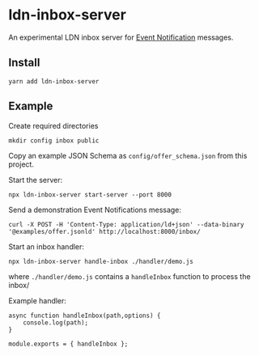 # ldn-inbox-server

An experimental LDN inbox server for [Event Notification](https://www.eventnotifications.net) messages.

## Install

```
yarn add ldn-inbox-server
```

## Example

Create required directories

```
mkdir config inbox public
```

Copy an example JSON Schema as `config/offer_schema.json` from this project.

Start the server:

```
npx ldn-inbox-server start-server --port 8000
```

Send a demonstration Event Notifications message:

```
curl -X POST -H 'Content-Type: application/ld+json' --data-binary '@examples/offer.jsonld' http://localhost:8000/inbox/
```

Start an inbox handler: 

```
npx ldn-inbox-server handle-inbox ./handler/demo.js
```

where `./handler/demo.js` contains a `handleInbox` function to process the inbox/

Example handler:

```
async function handleInbox(path,options) {
    console.log(path);
}

module.exports = { handleInbox };
```